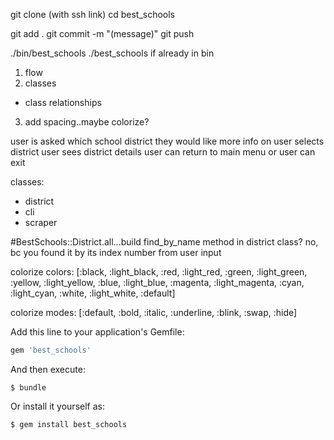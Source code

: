 git clone (with ssh link)
cd best_schools

git add . 
git commit -m "(message)"
git push 


./bin/best_schools
./best_schools if already in bin
 
 
1. flow
2. classes
  - class relationships
3. add spacing..maybe colorize?

user is asked which school district they would like more info on 
user selects district
user sees district details 
user can return to main menu
or user can exit 


classes: 
- district
- cli 
- scraper 



 #BestSchools::District.all...build find_by_name method in district class? no, bc you found it by its index number from user input

colorize colors: [:black,
 :light_black,
 :red,
 :light_red,
 :green,
 :light_green,
 :yellow,
 :light_yellow,
 :blue,
 :light_blue,
 :magenta,
 :light_magenta,
 :cyan,
 :light_cyan,
 :white,
 :light_white,
 :default]
 
 colorize modes:
 [:default, :bold, :italic, :underline, :blink, :swap, :hide]
 
 Add this line to your application's Gemfile:

```ruby
gem 'best_schools'
```

And then execute:

    $ bundle

Or install it yourself as:

    $ gem install best_schools
 

